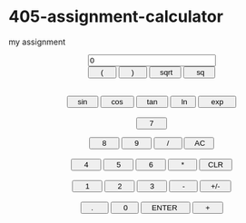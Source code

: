 # 405-assignment-calculator
my assignment
<!DOCTYPE html>
<html>
<head>
  <title>Scientific Calculator</title>

  <meta name="author" content="Uwaeme Chidozie_140805512" />
	<meta name="description" content=" Scientific Calculator CSC405" />

<SCRIPT LANGUAGE="JavaScript">



function addChar(input, character) {
if(input.value == null || input.value == "0")
input.value = character
else
input.value += character
}
function cos(form) {
form.display.value = Math.cos(form.display.value);}
function sin(form) {
form.display.value = Math.sin(form.display.value);}
function tan(form) {
form.display.value = Math.tan(form.display.value);}
function sqrt(form) {
form.display.value = Math.sqrt(form.display.value);}
function ln(form) {
form.display.value = Math.log(form.display.value);}
function exp(form) {
form.display.value = Math.exp(form.display.value);}
function sqrt(form) {
form.display.value = Math.sqrt(form.display.value);}
function deleteChar(input) {
input.value = input.value.substring(0, input.value.length - 1)
}
function changeSign(input) {
if(input.value.substring(0, 1) == "-")
input.value = input.value.substring(1, input.value.length)
else
input.value = "-" + input.value
}
function compute(form)  {
form.display.value = eval(form.display.value)}
function square(form)  {
form.display.value = eval(form.display.value) *
eval(form.display.value)}
function checkNum(str)  {
for (var i = 0; i < str.length; i++) {
var ch = str.substring(i, i+1)
if (ch < "0" || ch > "9") {
if (ch != "/" && ch != "*" && ch != "+" && ch !=
"-" && ch != "."
&& ch != "(" && ch!= ")") {
alert("invalid entry!")
return false
         }
      }
   }
return true
}

</SCRIPT>


</head>
<body>
 

<center><form>
<input name="display" value="0" size=25>
   <br> 

<input type="button" value="    (    " onClick="addChar(this.form.display, '(')">
<input type="button" value="    )    " onClick="addChar(this.form.display, ')')">
<input type="button" value="   sqrt  " onClick="if (checkNum(this.form.display.value))
{ sqrt(this.form) }">
<input type="button" value="    sq   " onClick="if (checkNum(this.form.display.value))
{ square(this.form) }">
<br>
<br>

<input type="button" value="   sin   " onClick="if (checkNum(this.form.display.value))
{ sin(this.form) }">
<input type="button" value="   cos   " onClick="if (checkNum(this.form.display.value))
{ cos(this.form) }">
<input type="button" value="   tan   " onClick="if (checkNum(this.form.display.value))
{ tan(this.form) }">
<input type="button" value="   ln  " onClick="if (checkNum(this.form.display.value))
{ ln(this.form) }">
<input type="button" value="    exp    " onClick="if (checkNum(this.form.display.value))
{ exp(this.form) }">
<br>
<br>
<input type="button" value="    7    " onClick="addChar(this.form.display, '7')">

<input type="button" value="    8    " onClick="addChar(this.form.display, '8')">
<input type="button" value="    9    " onClick="addChar(this.form.display, '9')">
<input type="button" value="    /    " onClick="addChar(this.form.display, '/')">
<input type="button" value="   AC  " onClick="this.form.display.value = 0 ">


<br>
<br>
<input type="button" value="    4    " onClick="addChar(this.form.display, '4')">
<input type="button" value="    5    " onClick="addChar(this.form.display, '5')">
<input type="button" value="    6    " onClick="addChar(this.form.display, '6')">
<input type="button" value="    *    " onClick="addChar(this.form.display, '*')">
<input type="button" value="  CLR  " onClick="deleteChar(this.form.display)">

<br>
<br>
<input type="button" value="    1    " onClick="addChar(this.form.display, '1')">
<input type="button" value="    2    " onClick="addChar(this.form.display, '2')">
<input type="button" value="    3    " onClick="addChar(this.form.display, '3')">
<input type="button" value="    -    " onClick="addChar(this.form.display, '-')">
<input type="button" value="   +/-   " onClick="changeSign(this.form.display)">

<br>
<br>
<input type="button" value="   .     " onClick="addChar(this.form.display, '.')">
<input type="button" value="    0   " onClick="addChar(this.form.display, '0')">
<input type="button" value="   ENTER    " name="enter" onClick="if (checkNum(this.form.display.value))
{ compute(this.form) }">
<input type="button" value="    +    " onClick="addChar(this.form.display, '+')">
<br>


</form>

</body>
</html>
